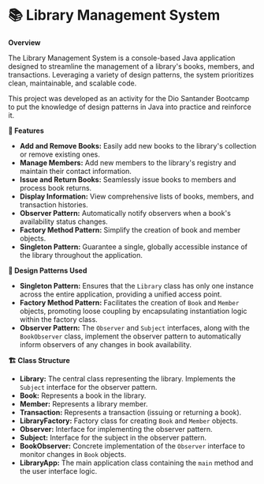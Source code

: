 # 📚 Library Management System

**Overview**

The Library Management System is a console-based Java application designed to streamline the management of a library's books, members, and transactions. Leveraging a variety of design patterns, the system prioritizes clean, maintainable, and scalable code.

This project was developed as an activity for the Dio Santander Bootcamp to put the knowledge of design patterns in Java into practice and reinforce it.

**🚀 Features**

* **Add and Remove Books:** Easily add new books to the library's collection or remove existing ones.
* **Manage Members:** Add new members to the library's registry and maintain their contact information.
* **Issue and Return Books:** Seamlessly issue books to members and process book returns.
* **Display Information:** View comprehensive lists of books, members, and transaction histories.
* **Observer Pattern:** Automatically notify observers when a book's availability status changes.
* **Factory Method Pattern:** Simplify the creation of book and member objects.
* **Singleton Pattern:** Guarantee a single, globally accessible instance of the library throughout the application.

**📐 Design Patterns Used**

* **Singleton Pattern:** Ensures that the `Library` class has only one instance across the entire application, providing a unified access point.
* **Factory Method Pattern:** Facilitates the creation of `Book` and `Member` objects, promoting loose coupling by encapsulating instantiation logic within the factory class.
* **Observer Pattern:** The `Observer` and `Subject` interfaces, along with the `BookObserver` class, implement the observer pattern to automatically inform observers of any changes in book availability.

**🏗️ Class Structure**

* **Library:** The central class representing the library. Implements the `Subject` interface for the observer pattern.
* **Book:** Represents a book in the library.
* **Member:** Represents a library member.
* **Transaction:** Represents a transaction (issuing or returning a book).
* **LibraryFactory:** Factory class for creating `Book` and `Member` objects.
* **Observer:** Interface for implementing the observer pattern.
* **Subject:** Interface for the subject in the observer pattern.
* **BookObserver:** Concrete implementation of the `Observer` interface to monitor changes in `Book` objects.
* **LibraryApp:** The main application class containing the `main` method and the user interface logic.
